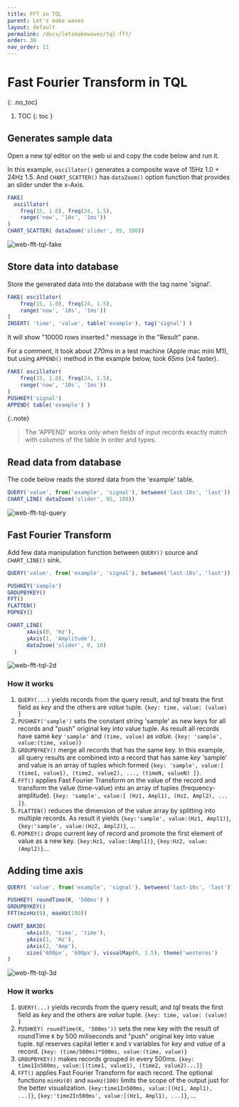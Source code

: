 ```yaml
---
title: FFT in TQL
parent: Let's make waves
layout: default
permalink: /docs/letsmakewaves/tql-fft/
order: 30
nav_order: 11
---
```


# Fast Fourier Transform in TQL
{: .no_toc}

1. TOC
{: toc }

## Generates sample data

Open a new *tql* editor on the web ui and copy the code below and run it.

In this example, `oscillator()` generates a composite wave of 15Hz 1.0 + 24Hz 1.5.
And `CHART_SCATTER()` has `dataZoom()` option function that provides an slider under the x-Axis.

```js
FAKE( 
  oscillator(
    freq(15, 1.0), freq(24, 1.5),
    range('now', '10s', '1ms')) 
)
CHART_SCATTER( dataZoom('slider', 95, 100))
```

![web-fft-tql-fake](/assets/img/web-fft-tql-fake.jpg)

## Store data into database

Store the generated data into the database with the tag name 'signal'.

```js
FAKE( oscillator(
    freq(15, 1.0), freq(24, 1.5),
    range('now', '10s', '1ms')) 
)
INSERT( 'time', 'value', table('example'), tag('signal') )
```

It will show "10000 rows inserted." message in the "Result" pane.

For a comment, it took about *270ms* in a test machine (Apple mac mini M1), but using `APPEND()` method in the example below, took *65ms* (x4 faster).

```js
FAKE( oscillator(
    freq(15, 1.0), freq(24, 1.5),
    range('now', '10s', '1ms')) 
)
PUSHKEY('signal')
APPEND( table('example') )
```

{:.note}
> The 'APPEND' works only when fields of input records exactly match with columns of the table in order and types.

## Read data from database

The code below reads the stored data from the 'example' table.

```js
QUERY('value', from('example', 'signal'), between('last-10s', 'last'))
CHART_LINE( dataZoom('slider', 95, 100))
```

![web-fft-tql-query](/assets/img/web-fft-tql-query.jpg)

## Fast Fourier Transform

Add few data manipulation function between `QUERY()` source and `CHART_LINE()` sink.

```js
QUERY('value', from('example', 'signal'), between('last-10s', 'last'))

PUSHKEY('sample')
GROUPBYKEY()
FFT()
FLATTEN()
POPKEY()

CHART_LINE(
      xAxis(0, 'Hz'),
      yAxis(1, 'Amplitude'),
      dataZoom('slider', 0, 10) 
  )
```

![web-fft-tql-2d](/assets/img/web-fft-tql-2d.jpg)

### How it works

1. `QUERY(...)` yields records from the query result, and *tql* treats the first field as *key* and the others are *value* tuple. `{key: time, value: (value) }`
2. `PUSHKEY('sample')` sets the constant string 'sample' as new keys for all records and "push" original key into value tuple. As result all records have same *key* `'sample'` and `(time, value)` as *value*. `{key: 'sample', value:(time, value)}`
3. `GROUPBYKEY()` merge all records that has the same key. In this example, all query results are combined into a record that has same *key* 'sample' and value is an array of tuples which formed `{key: 'sample', value:[ (time1, value1), (time2, value2), ..., (timeN, valueN) ]}`.
4. `FFT()` applies Fast Fourier Transform on the value of the record and transform the value (time-value) into an array of tuples (frequency-amplitude). `{key: 'sample', value:[ (Hz1, Ampl1), (Hz2, Ampl2), ... ]}`.
5. `FLATTEN()` reduces the dimension of the value array by splitting into multiple records. As result it yields `{key:'sample', value:(Hz1, Ampl1)}`, `{key:'sample', value:(Hz2, Ampl2)}`, ...
6. `POPKEY()` drops current key of record and promote the first element of value as a new key. `{key:Hz1, value:(Ampl1)}`, `{key:Hz2, value:(Ampl2)}`...


## Adding time axis

```js
QUERY( 'value', from('example', 'signal'), between('last-10s', 'last'))

PUSHKEY( roundTime(K, '500ms') )
GROUPBYKEY()
FFT(minHz(0), maxHz(100))

CHART_BAR3D(
      xAxis(0, 'time', 'time'),
      yAxis(1, 'Hz'),
      zAxis(2, 'Amp'),
      size('600px', '600px'), visualMap(0, 1.5), theme('westeros')
)
```

![web-fft-tql-3d](/assets/img/web-fft-tql-3d.jpg)


### How it works

1. `QUERY(...)` yields records from the query result, and *tql* treats the first field as *key* and the others are *value* tuple. `{key: time, value: (value) }`
2. `PUSHKEY( roundTime(K, '500ms'))` sets the new key with the result of roundTime `K` by 500 miliseconds and "push" original key into value tuple. *tql* reserves capital letter `K` and `V` variables for *key* and *value* of a record. `{key: (time/500ms)*500ms, value:(time, value)}`
3. `GROUPBYKEY()` makes records grouped in every 500ms. `{key: time1In500ms, value:[(time1, value1), (time2, value2)...]}`
4. `FFT()` applies Fast Fourier Transform for each record. The optional functions `minHz(0)` and `maxHz(100)` limits the scope of the output just for the better visualization. `{key:time1In500ms, value:[(Hz1, Ampl1), ...]}`, `{key:'time2In500ms', value:[(Hz1, Ampl1), ...]}`, ...